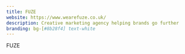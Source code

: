 ```yaml
---
title: FUZE
website: https://www.wearefuze.co.uk/
description: Creative marketing agency helping brands go further
branding: bg-[#8b28f4] text-white
---
```


FUZE
